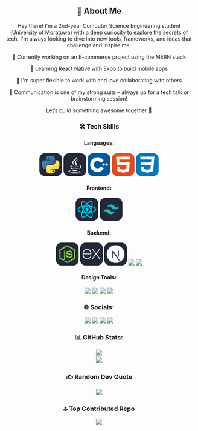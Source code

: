 <div style="text-align: center;">

  <h2>👋 About Me</h2>
  <p>Hey there! I'm a 2nd-year Computer Science Engineering student (University of Moratuwa) with a deep curiosity to explore the secrets of tech. I'm always looking to dive into new tools, frameworks, and ideas that challenge and inspire me.

🔧 Currently working on an E-commerce project using the MERN stack

📱 Learning React Native with Expo to build mobile apps

🤝 I'm super flexible to work with and love collaborating with others

💬 Communication is one of my strong suits – always up for a tech talk or brainstorming session!

Let’s build something awesome together 🚀</p>
  
  <h3>🛠 Tech Skills</h3>
  <h4>Languages:</h4>
  <img src="https://github.com/tandpfun/skill-icons/blob/main/icons/Python-Dark.svg" width="60px" />
  <img src="https://github.com/tandpfun/skill-icons/blob/main/icons/Java-Dark.svg" width="60px" />
  <img src="https://github.com/tandpfun/skill-icons/blob/main/icons/CPP.svg" width="60px" />
  <img src="https://github.com/tandpfun/skill-icons/blob/main/icons/HTML.svg" width="60px" />
  <img src="https://github.com/tandpfun/skill-icons/blob/main/icons/CSS.svg" width="60px" />

  <h4>Frontend:</h4>
  <img src="https://github.com/tandpfun/skill-icons/blob/main/icons/React-Dark.svg" width="60px" />
  <img src="https://github.com/tandpfun/skill-icons/blob/main/icons/TailwindCSS-Dark.svg" width="60px" />

  <h4>Backend:</h4>
  <img src="https://github.com/tandpfun/skill-icons/blob/main/icons/NodeJS-Dark.svg" width="60px" />
  <img src="https://github.com/tandpfun/skill-icons/blob/main/icons/ExpressJS-Dark.svg" width="60px" />
  <img src="https://github.com/tandpfun/skill-icons/blob/main/icons/NextJS-Dark.svg" width="60px" />
  <img src="https://img.shields.io/badge/Framer-black?style=for-the-badge&logo=framer&logoColor=blue" />
  <img src="https://img.shields.io/badge/Adobe%20Lightroom-31A8FF.svg?style=for-the-badge&logo=Adobe%20Lightroom&logoColor=white" />

  <h4>Design Tools:</h4>
  <img src="https://img.shields.io/badge/figma-%23F24E1E.svg?style=for-the-badge&logo=figma&logoColor=white" height="30px" />
  <img src="https://img.shields.io/badge/Canva-%2300C4CC.svg?style=for-the-badge&logo=Canva&logoColor=white" height="30px" />
  <img src="https://img.shields.io/badge/Framer-black?style=for-the-badge&logo=framer&logoColor=blue" height="30px" />
  <img src="https://img.shields.io/badge/Adobe%20Lightroom-31A8FF.svg?style=for-the-badge&logo=Adobe%20Lightroom&logoColor=white" height="30px" />


  <h3>🌐 Socials:</h3>
  <a href="https://www.facebook.com/share/1DJ3LafgNM/?mibextid=wwXIfr">
    <img src="https://img.shields.io/badge/Facebook-%231877F2.svg?logo=Facebook&logoColor=white" />
  </a>
  <a href="https://instagram.com/thusykanna_16">
    <img src="https://img.shields.io/badge/Instagram-%23E4405F.svg?logo=Instagram&logoColor=white" />
  </a>
  <a href="https://www.linkedin.com/in/thushanth-uthayarajan-b15a48274?utm_source=share&utm_campaign=share_via&utm_content=profile&utm_medium=ios_app">
    <img src="https://img.shields.io/badge/LinkedIn-%230077B5.svg?logo=linkedin&logoColor=white" />
  </a>
  <a href="mailto:thusy0816@gmail.com">
    <img src="https://img.shields.io/badge/Email-D14836?logo=gmail&logoColor=white" />
  </a>
  
  <h3>📊 GitHub Stats:</h3>
  <img src="https://github-readme-stats.vercel.app/api?username=thusykanna&theme=dark&hide_border=false&include_all_commits=false&count_private=true" />
  <br/>
  <img src="https://github-readme-streak-stats.herokuapp.com/?user=thusykanna&theme=dark&hide_border=false" />
  <br/>
<!--   <img src="https://github-readme-stats.vercel.app/api/top-langs/?username=thusykanna&layout=compact&theme=dark" alt="Top Langs in Dark Mode" />
  <br/> -->
  
  <h3>✍️ Random Dev Quote</h3>
  <img src="https://quotes-github-readme.vercel.app/api?type=horizontal&theme=tokyonight" />
  
  <h3>🔝 Top Contributed Repo</h3>
  <img src="https://github-contributor-stats.vercel.app/api?username=thusykanna&limit=5&theme=dark&combine_all_yearly_contributions=true" />

  <br/>
</div>
